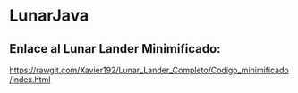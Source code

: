 # LunarJava
## Enlace al Lunar Lander Minimificado:
https://rawgit.com/Xavier192/Lunar_Lander_Completo/Codigo_minimificado/index.html
